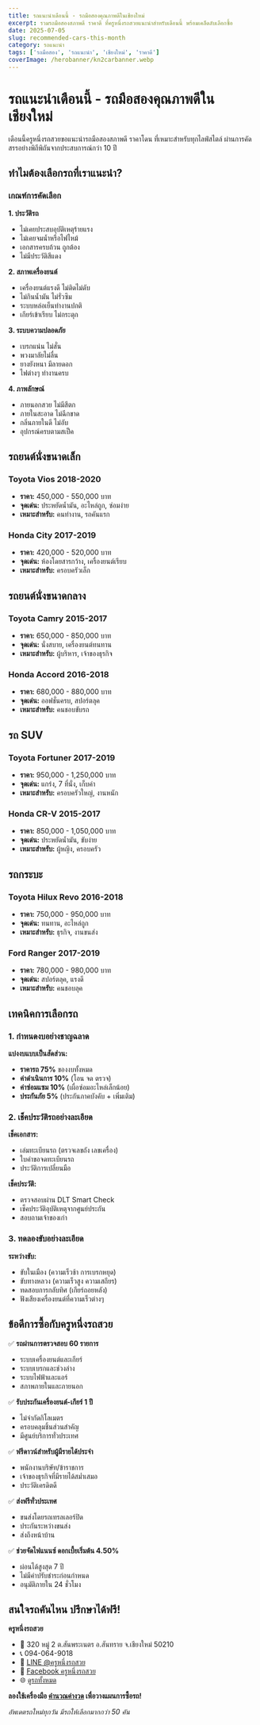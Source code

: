```yaml
---
title: รถแนะนำเดือนนี้ - รถมือสองคุณภาพดีในเชียงใหม่
excerpt: รวมรถมือสองสภาพดี ราคาดี ที่ครูหนึ่งรถสวยแนะนำสำหรับเดือนนี้ พร้อมเคล็ดลับเลือกซื้อ
date: 2025-07-05
slug: recommended-cars-this-month
category: รถแนะนำ
tags: ['รถมือสอง', 'รถแนะนำ', 'เชียงใหม่', 'ราคาดี']
coverImage: /herobanner/kn2carbanner.webp
---
```


# รถแนะนำเดือนนี้ - รถมือสองคุณภาพดีในเชียงใหม่

เดือนนี้ครูหนึ่งรถสวยขอแนะนำรถมือสองสภาพดี ราคาโดน ที่เหมาะสำหรับทุกไลฟ์สไตล์
ผ่านการคัดสรรอย่างพิถีพิถันจากประสบการณ์กว่า 10 ปี

## ทำไมต้องเลือกรถที่เราแนะนำ?

### เกณฑ์การคัดเลือก

**1. ประวัติรถ**

- ไม่เคยประสบอุบัติเหตุร้ายแรง
- ไม่เคยจมน้ำหรือไฟไหม้
- เอกสารครบถ้วน ถูกต้อง
- ไม่มีประวัติสีแดง

**2. สภาพเครื่องยนต์**

- เครื่องยนต์แรงดี ไม่ติดไม่ดับ
- ไม่กินน้ำมัน ไม่รั่วซึม
- ระบบหล่อเย็นทำงานปกติ
- เกียร์เข้าเรียบ ไม่กระตุก

**3. ระบบความปลอดภัย**

- เบรกแน่น ไม่สั่น
- พวงมาลัยไม่ลื่น
- ยางยังหนา มีลายดอก
- ไฟต่างๆ ทำงานครบ

**4. ภาพลักษณ์**

- ภายนอกสวย ไม่มีสีตก
- ภายในสะอาด ไม่ฉีกขาด
- กลิ่นภายในดี ไม่อับ
- อุปกรณ์ครบตามสเป็ค

## รถยนต์นั่งขนาดเล็ก

### Toyota Vios 2018-2020

- **ราคา:** 450,000 - 550,000 บาท
- **จุดเด่น:** ประหยัดน้ำมัน, อะไหล่ถูก, ซ่อมง่าย
- **เหมาะสำหรับ:** คนทำงาน, รถคันแรก

### Honda City 2017-2019

- **ราคา:** 420,000 - 520,000 บาท
- **จุดเด่น:** ห้องโดยสารกว้าง, เครื่องยนต์เรียบ
- **เหมาะสำหรับ:** ครอบครัวเล็ก

## รถยนต์นั่งขนาดกลาง

### Toyota Camry 2015-2017

- **ราคา:** 650,000 - 850,000 บาท
- **จุดเด่น:** นั่งสบาย, เครื่องยนต์ทนทาน
- **เหมาะสำหรับ:** ผู้บริหาร, เจ้าของธุรกิจ

### Honda Accord 2016-2018

- **ราคา:** 680,000 - 880,000 บาท
- **จุดเด่น:** ออฟชั่นครบ, สปอร์ตลุค
- **เหมาะสำหรับ:** คนชอบขับรถ

## รถ SUV

### Toyota Fortuner 2017-2019

- **ราคา:** 950,000 - 1,250,000 บาท
- **จุดเด่น:** แกร่ง, 7 ที่นั่ง, เก็บค่า
- **เหมาะสำหรับ:** ครอบครัวใหญ่, งานหนัก

### Honda CR-V 2015-2017

- **ราคา:** 850,000 - 1,050,000 บาท
- **จุดเด่น:** ประหยัดน้ำมัน, ขับง่าย
- **เหมาะสำหรับ:** ผู้หญิง, ครอบครัว

## รถกระบะ

### Toyota Hilux Revo 2016-2018

- **ราคา:** 750,000 - 950,000 บาท
- **จุดเด่น:** ทนทาน, อะไหล่ถูก
- **เหมาะสำหรับ:** ธุรกิจ, งานขนส่ง

### Ford Ranger 2017-2019

- **ราคา:** 780,000 - 980,000 บาท
- **จุดเด่น:** สปอร์ตลุค, แรงดี
- **เหมาะสำหรับ:** คนชอบลุค

## เทคนิคการเลือกรถ

### 1. กำหนดงบอย่างชาญฉลาด

**แบ่งงบแบบเป็นสัดส่วน:**

- **ราคารถ 75%** ของงบทั้งหมด
- **ค่าดำเนินการ 10%** (โอน จด ตรวจ)
- **ค่าซ่อมแซม 10%** (เผื่อซ่อมอะไหล่เล็กน้อย)
- **ประกันภัย 5%** (ประกันภาคบังคับ + เพิ่มเติม)

### 2. เช็คประวัติรถอย่างละเอียด

**เช็คเอกสาร:**

- เล่มทะเบียนรถ (ตรวจเลขถัง เลขเครื่อง)
- ใบคำขอจดทะเบียนรถ
- ประวัติการเปลี่ยนมือ

**เช็คประวัติ:**

- ตรวจสอบผ่าน DLT Smart Check
- เช็คประวัติอุบัติเหตุจากศูนย์ประกัน
- สอบถามเจ้าของเก่า

### 3. ทดลองขับอย่างละเอียด

**ระหว่างขับ:**

- ขับในเมือง (ความเร็วช้า การเบรกหยุด)
- ขับทางหลวง (ความเร็วสูง ความเสถียร)
- ทดสอบการกลับทิศ (เกียร์ถอยหลัง)
- ฟังเสียงเครื่องยนต์ที่ความเร็วต่างๆ

## ข้อดีการซื้อกับครูหนึ่งรถสวย

✅ **รถผ่านการตรวจสอบ 60 รายการ**

- ระบบเครื่องยนต์และเกียร์
- ระบบเบรกและช่วงล่าง
- ระบบไฟฟ้าและแอร์
- สภาพภายในและภายนอก

✅ **รับประกันเครื่องยนต์-เกียร์ 1 ปี**

- ไม่จำกัดกิโลเมตร
- ครอบคลุมชิ้นส่วนสำคัญ
- มีศูนย์บริการทั่วประเทศ

✅ **ฟรีดาวน์สำหรับผู้มีรายได้ประจำ**

- พนักงานบริษัท/ข้าราชการ
- เจ้าของธุรกิจที่มีรายได้สม่ำเสมอ
- ประวัติเครดิตดี

✅ **ส่งฟรีทั่วประเทศ**

- ขนส่งโดยรถเทรลเลอร์ปิด
- ประกันระหว่างขนส่ง
- ส่งถึงหน้าบ้าน

✅ **ช่วยจัดไฟแนนซ์ ดอกเบี้ยเริ่มต้น 4.50%**

- ผ่อนได้สูงสุด 7 ปี
- ไม่มีค่าปรับชำระก่อนกำหนด
- อนุมัติภายใน 24 ชั่วโมง

## สนใจรถคันไหน ปรึกษาได้ฟรี!

**ครูหนึ่งรถสวย**

- 📍 320 หมู่ 2 ต.สันพระเนตร อ.สันทราย จ.เชียงใหม่ 50210
- 📞 094-064-9018
- 💬 [LINE @ครูหนึ่งรถสวย](https://lin.ee/cJuakxZ)
- 👥 [Facebook ครูหนึ่งรถสวย](https://www.facebook.com/KN2car)
- 🌐 [ดูรถทั้งหมด](https://chiangmaiusedcar.com/all-cars)

**ลองใช้เครื่องมือ [คำนวณค่างวด](/payment-calculator) เพื่อวางแผนการซื้อรถ!**

_อัพเดตรถใหม่ทุกวัน มีรถให้เลือกมากกว่า 50 คัน_
